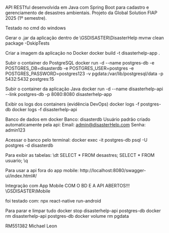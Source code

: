 API RESTful desenvolvida em Java com Spring Boot para cadastro e gerenciamento de desastres ambientais. Projeto da Global Solution FIAP 2025 (1º semestre).

Testado no cmd do windows

Gerar o .jar da aplicação
dentro de \GSDISASTER\DisasterHelp
mvnw clean package -DskipTests

Criar a imagem da aplicação no Docker
docker build -t disasterhelp-app .

Subir o container do PostgreSQL
docker run -d --name postgres-db -e POSTGRES_DB=disasterdb -e POSTGRES_USER=postgres -e POSTGRES_PASSWORD=postgres123 -v pgdata:/var/lib/postgresql/data -p 5432:5432 postgres:15

Subir o container da aplicação Java
docker run -d --name disasterhelp-api --link postgres-db -p 8080:8080 disasterhelp-app

Exibir os logs dos containers (evidência DevOps)
docker logs -f postgres-db
docker logs -f disasterhelp-api

Banco de dados em docker
Banco: disasterdb
Usuário padrão criado automaticamente pela api:
Email: admin@disasterHelp.com
Senha: admin123

Acessar o banco pelo terminal:
docker exec -it postgres-db psql -U postgres -d disasterdb

Para exibir as tabelas:
\dt
SELECT * FROM desastres;
SELECT * FROM usuario;
\q

Para usar a api fora do app mobile:
http://localhost:8080/swagger-ui/index.html#/

Integração com App Mobile
COM O BD E A API ABERTOS!!!
\GSDISASTER\Mobile

foi testado com:
npx react-native run-android

Para parar e limpar tudo
docker stop disasterhelp-api postgres-db
docker rm disasterhelp-api postgres-db
docker volume rm pgdata

RM551382 Michael Leon
